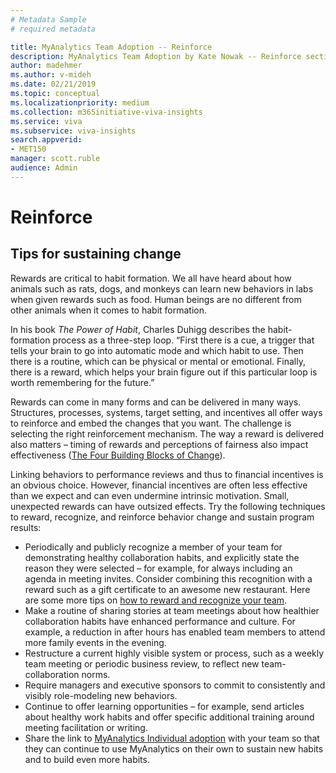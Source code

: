 ```yaml
---
# Metadata Sample
# required metadata

title: MyAnalytics Team Adoption -- Reinforce
description: MyAnalytics Team Adoption by Kate Nowak -- Reinforce section
author: madehmer
ms.author: v-mideh
ms.date: 02/21/2019
ms.topic: conceptual
ms.localizationpriority: medium 
ms.collection: m365initiative-viva-insights 
ms.service: viva 
ms.subservice: viva-insights 
search.appverid: 
- MET150 
manager: scott.ruble
audience: Admin
---
```


# Reinforce

## Tips for sustaining change

Rewards are critical to habit formation. We all have heard about how animals such as rats, dogs, and monkeys can learn new behaviors in labs when given rewards such as food. Human beings are no different from other animals when it comes to habit formation.

In his book _The Power of Habit_, Charles Duhigg describes the habit-formation process as a three-step loop. “First there is a cue, a trigger that tells your brain to go into automatic mode and which habit to use. Then there is a routine, which can be physical or mental or emotional. Finally, there is a reward, which helps your brain figure out if this particular loop is worth remembering for the future.”

Rewards can come in many forms and can be delivered in many ways. Structures, processes, systems, target setting, and incentives all offer ways to reinforce and embed the changes that you want. The challenge is selecting the right reinforcement mechanism. The way a reward is delivered also matters – timing of rewards and perceptions of fairness also impact effectiveness
 ([The Four Building Blocks of Change](https://www.mckinsey.com/business-functions/organization/our-insights/the-four-building-blocks--of-change)).

Linking behaviors to performance reviews and thus to financial incentives is an obvious choice. However, financial incentives are often less effective than we expect and can even undermine intrinsic motivation. Small, unexpected rewards can have outsized effects. Try the following techniques to reward, recognize, and reinforce behavior change and sustain program results:

* Periodically and publicly recognize a member of your team for demonstrating healthy collaboration habits, and explicitly state the reason they were selected – for example, for always including an agenda in meeting invites. Consider combining this recognition with a reward such as a gift certificate to an awesome new restaurant. Here are some more tips on [how to reward and recognize your team](https://uniquelyhr.com/blog/rewards-and-recognition-how-to-show-appreciation-to-your-team/).
* Make a routine of sharing stories at team meetings about how healthier collaboration habits have enhanced performance and culture. For example, a reduction in after hours has enabled team members to attend more family events in the evening.
* Restructure a current highly visible system or process, such as a weekly team meeting or periodic business review, to reflect new team-collaboration norms. 
* Require managers and executive sponsors to commit to consistently and visibly role-modeling new behaviors.
* Continue to offer learning opportunities – for example, send articles about healthy work habits and offer specific additional training around meeting facilitation or writing.
* Share the link to [MyAnalytics Individual adoption](Indiv-adopt-get-started.md) with your team so that they can continue to use MyAnalytics on their own to sustain new habits and to build even more habits.
